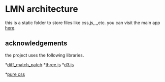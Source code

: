 LMN architecture
==============


this is a static folder to store files like css,js,,,,etc.
you can visit the main app [here](https://github.com/yasushisakai/algodeq_app).



acknowledgements
-----------------------
the project uses the following libraries.

 *[diff_match_patch](https://code.google.com/p/google-diff-match-patch/)
 *[three.js](https://github.com/mrdoob/three.js/)
 *[d3.js](http://d3js.org/)
 
 *[pure css](http://purecss.io/)
